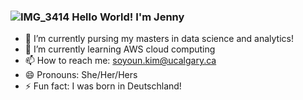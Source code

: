 ### ![IMG_3414](https://user-images.githubusercontent.com/80138718/110218338-953d5f00-7e76-11eb-9b4a-157e2213c1ff.PNG) Hello World! I'm Jenny

- 🔭 I’m currently pursing my masters in data science and analytics!
- 🌱 I’m currently learning AWS cloud computing
- 📫 How to reach me: soyoun.kim@ucalgary.ca
- 😄 Pronouns: She/Her/Hers
- ⚡ Fun fact: I was born in Deutschland! 
